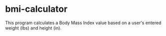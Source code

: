 # bmi-calculator
This program calculates a Body Mass Index value based on a user's entered weight (lbs) and height (in).
